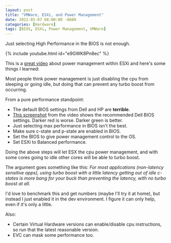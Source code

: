 ```yaml
---
layout: post
title: "VMWare, ESXi, and Power Management"
date: 2021-05-07 08:00:00 -0600
categories: [Hardware]
tags: [BIOS, ESXi, Power Management, VMWare]
---
```


Just selecting High Performance in the BIOS is not enough.

{% include youtube.html id="e9GWK8Pn8ec" %}

This is a [great video](https://www.youtube.com/watch?v=e9GWK8Pn8ec) about power management within ESXi and here's some things I learned:

Most people think power management is just disabling the cpu from sleeping or going idle, but doing that can prevent any turbo boost from occurring.

From a pure performance standpoint:

* The default BIOS settings from Dell and HP are **terrible**.
* [This screenshot](/assets/2021/05/vmware-dell-power-settings.png) from the video shows the recommended Dell BIOS settings. Darker red is worse. Darker green is better.
* Just selecting max performance in BIOS isn't the best.
* Make sure c-state and p-state are enabled in BIOS.
* Set the BIOS to give power management control to the OS.
* Set ESXi to Balanced performance.

Doing the above steps will let ESX the cpu power management, and with some cores going to idle other cores will be able to turbo boost.

The argument goes something like this: *For most applications (non-latency sensitive apps), using turbo boost with a little latency getting out of idle c-states is more bang for your buck than preventing the latency, with no turbo boost at all.*

I'd love to benchmark this and get numbers (maybe I'll try it at home), but instead I just enabled it in the dev environment. I figure it can only help, even if it's only a little.

Also:

* Certain Virtual Hardware versions can enable/disable cpu instructions, so run that the latest reasonable version.
* EVC can mask some performance too.
